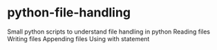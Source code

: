 # python-file-handling

Small python scripts to understand file handling in python
Reading files
Writing files
Appending files
Using with statement
